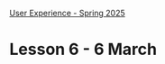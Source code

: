 [User Experience - Spring 2025](https://github.com/arturomorarioja-kea/WD_UX_F25/blob/main/README.md)

# Lesson 6 - 6 March

[## Exercise solutions]: #
[- Stored Music CDs(https://github.com/arturomorarioja/kea_js_stored_music_cds_solution)]: #
[- SPA Restaurant(https://github.com/arturomorarioja/kea_css_restaurant_spa)]: #

[--> colours exercise: continue with Anders, Anton, etc ]: #
[--> Food Repo. Make the about page a dialog. Responsiveness. clamp()]: #
[--> Show code samples Append strategies 1 & 2, Document fragment, Basic fetch]: #
[--> Show code samples CSS3 Background(https://codepen.io/arturomorarioja/pen/xxQqRgY), CSS3 Responsive Font and Image(https://codepen.io/arturomorarioja/pen/MWzpJjG)]: #

[## In-class exercises]: #

[### CSS Grid]: #

[Complete the code in https://github.com/arturomorarioja/kea_grid_practice_initial using grid and flexbox so that Michel Foucault’s bio page looks like this:]: #
[!image(https://github.com/user-attachments/assets/51cdb608-4ea0-4b35-8450-05fe9e2288d7)]: #

[Proposed solution(https://github.com/arturomorarioja/kea_grid_practice)]: #

[### White space]: #
[Work in groups of 4. Assess how white space has been used in the following websites, explain which methods have been used to remove visual clutter, and propose actions to remove it in the most cluttered websites:]: #
[- https://www.thomann.de/gb/index.html]: #
[https://www.zalando.dk/]: #'
[https://www.momondo.dk/]: #

[Show your findings to the class.]: #

[## Class takeaways]: #

[### Information Architecture]: #
[Check out:]: #
[- The slide deck **Information Architecture - White Space**]: #

[### JavaScript]: #
[Check out:]: #
[- The slide deck **Introduction to JavaScript**, with especial attention to ES modules]: #
[- Code samples:]: #
[-->  - Append strategies(https://github.com/arturomorarioja/js_append_strategies)]: #
[-->  - Append strategies 2(https://github.com/arturomorarioja/js_append_strategies_v2)]: #
[-->  - Document fragment(https://codepen.io/arturomorarioja/pen/QwLaVMj)]: #
[-->  - Basic fetch(https://github.com/arturomorarioja/js_basic_fetch)]: #
[  - API consumption(https://github.com/arturomorarioja/kea_js_api_consumption)]: #
[  - ES Modules(https://github.com/arturomorarioja/js_modules)]: #
